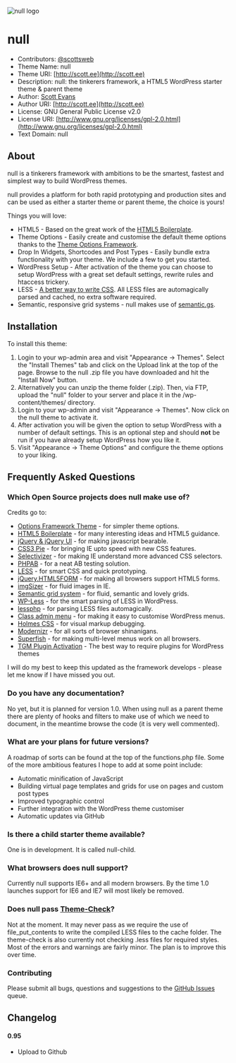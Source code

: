 ![null logo](https://dl.dropbox.com/u/3019972/null.png)

# null

* Contributors: [@scottsweb](http://twitter.com/scottsweb)
* Theme Name: null
* Theme URI: [http://scott.ee](http://scott.ee)
* Description: null: the tinkerers framework, a HTML5 WordPress starter theme & parent theme
* Author: [Scott Evans](http://scott.ee)
* Author URI: [http://scott.ee](http://scott.ee)
* License: GNU General Public License v2.0
* License URI: [http://www.gnu.org/licenses/gpl-2.0.html](http://www.gnu.org/licenses/gpl-2.0.html)
* Text Domain: null

## About

null is a tinkerers framework with ambitions to be the smartest, fastest and simplest way to build WordPress themes. 

null provides a platform for both rapid prototyping and production sites and can be used as either a starter theme or parent theme, the choice is yours! 

Things you will love:

* HTML5 - Based on the great work of the <a href="http://html5boilerplate.com/">HTML5 Boilerplate</a>.
* Theme Options - Easily create and customise the default theme options thanks to the <a href="https://github.com/devinsays/options-framework-theme">Theme Options Framework</a>.
* Drop In Widgets, Shortcodes and Post Types - Easily bundle extra functionality with your theme. We include a few to get you started.
* WordPress Setup - After activation of the theme you can choose to setup WordPress with a great set default settings, rewrite rules and htaccess trickery.
* LESS - <a href="http://lesscss.org/">A better way to write CSS</a>. All LESS files are automagically parsed and cached, no extra software required.
* Semantic, responsive grid systems - null makes use of <a href="http://semantic.gs/">semantic.gs</a>.


## Installation

To install this theme:

1. Login to your wp-admin area and visit "Appearance -> Themes". Select the "Install Themes" tab and click on the Upload link at the top of the page. Browse to the null .zip file you have downloaded and hit the "Install Now" button.
1. Alternatively you can unzip the theme folder (.zip). Then, via FTP, upload the "null" folder to your server and place it in the /wp-content/themes/ directory.
1. Login to your wp-admin and visit "Appearance -> Themes". Now click on the null theme to activate it.
1. After activation you will be given the option to setup WordPress with a number of default settings. This is an optional step and should **not** be run if you have already setup WordPress how you like it.
1. Visit "Appearance -> Theme Options" and configure the theme options to your liking. 

## Frequently Asked Questions

### Which Open Source projects does null make use of?

Credits go to:

* [Options Framework Theme](https://github.com/devinsays/options-framework-theme) - for simpler theme options.
* [HTML5 Boilerplate](http://html5boilerplate.com) - for many interesting ideas and HTML5 guidance.
* [jQuery & jQuery UI](http://jquery.com) - for making javascript bearable.
* [CSS3 Pie](http://css3pie.com) - for bringing IE upto speed with new CSS features.
* [Selectivizer](http://selectivizr.com) - for making IE understand more advanced CSS selectors.
* [PHPAB](http://phpabtest.com) - for a neat AB testing solution.
* [LESS](http://lesscss.org/) - for smart CSS and quick prototyping.
* [jQuery.HTML5FORM](http://www.matiasmancini.com.ar/jquery-plugin-ajax-form-validation-html5.html) - for making all browsers support HTML5 forms.
* [imgSizer](http://unstoppablerobotninja.com/entry/fluid-images/) - for fluid images in IE.
* [Semantic grid system](http://semantic.gs/) - for fluid, semantic and lovely grids.
* [WP-Less](https://github.com/sanchothefat/wp-less) - for the smart parsing of LESS in WordPress.
* [lessphp](http://leafo.net/lessphp/) - for parsing LESS files automagically.
* [Class admin menu](https://gist.github.com/792b7aa5b695d1092520) - for making it easy to customise WordPress menus.
* [Holmes CSS](https://github.com/redroot/holmes) - for visual markup debugging.
* [Modernizr](http://www.modernizr.com/) - for all sorts of browser shinanigans.
* [Superfish](http://users.tpg.com.au/j_birch/plugins/superfish/) - for making multi-level menus work on all browsers.
*  [TGM Plugin Activation](http://tgmpluginactivation.com/) - The best way to require plugins for WordPress themes

I will do my best to keep this updated as the framework develops - please let me know if I have missed you out.

### Do you have any documentation?

No yet, but it is planned for version 1.0. When using null as a parent theme there are plenty of hooks and filters to make use of which we need to document, in the meantime browse the code (it is very well commented).

### What are your plans for future versions?

A roadmap of sorts can be found at the top of the functions.php file. Some of the more ambitious features I hope to add at some point include:

* Automatic minification of JavaScript
* Building virtual page templates and grids for use on pages and custom post types
* Improved typographic control
* Further integration with the WordPress theme customiser
* Automatic updates via GitHub

### Is there a child starter theme available?

One is in development. It is called null-child.

### What browsers does null support?

Currently null supports IE6+ and all modern browsers. By the time 1.0 launches support for IE6 and IE7 will most likely be removed.

### Does null pass [Theme-Check](http://wordpress.org/extend/plugins/theme-check/)?
Not at the moment. It may never pass as we require the use of file_put_contents to write the compiled LESS files to the cache folder. The theme-check is also currently not checking .less files for required styles. Most of the errors and warnings are fairly minor. The plan is to improve this over time.

### Contributing 

Please submit all bugs, questions and suggestions to the [GitHub Issues](https://github.com/scottsweb/null/issues) queue.


## Changelog

#### 0.95
* Upload to Github
